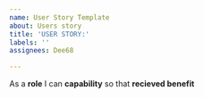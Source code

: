 ```yaml
---
name: User Story Template
about: Users story
title: 'USER STORY:'
labels: ''
assignees: Dee68

---
```


As a **role** I can **capability** so that **recieved benefit**
